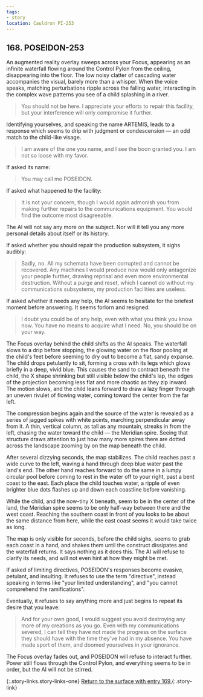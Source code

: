 ```yaml
---
tags:
- story
location: Cauldron PI-253
---
```


## 168. POSEIDON-253

An augmented reality overlay sweeps across your Focus, appearing as an infinite waterfall flowing around the Control Pylon from the ceiling, disappearing into the floor.
The low noisy clatter of cascading water accompanies the visual, barely more than a whisper.
When the voice speaks, matching perturbations ripple across the falling water, interacting in the complex wave patterns you see of a child splashing in a river.

> You should not be here.
> I appreciate your efforts to repair this facility, but your interference will only compromise it further.

Identifying yourselves, and speaking the name ARTEMIS, leads to a response which seems to drip with judgment or condescension — an odd match to the child-like visage.

> I am aware of the one you name, and I see the boon granted you.
> I am not so loose with my favor.

If asked its name:

> You may call me POSEIDON.

If asked what happened to the facility:

> It is not your concern, though I would again admonish you from making further repairs to the communications equipment.
> You would find the outcome most disagreeable.

The AI will not say any more on the subject.
Nor will it tell you any more personal details about itself or its history.

If asked whether you should repair the production subsystem, it sighs audibly:

> Sadly, no.
> All my schemata have been corrupted and cannot be recovered.
> Any machines I would produce now would only antagonize your people further, drawing reprisal and even more environmental destruction.
> Without a purge and reset, which I cannot do without my communications subsystems, my production facilities are useless.

If asked whether it needs any help, the AI seems to hesitate for the briefest moment before answering.  It seems forlorn and resigned:

> I doubt you could be of any help, even with what you think you know now.
> You have no means to acquire what I need.
> No, you should be on your way.

The Focus overlay behind the child shifts as the AI speaks.
The waterfall slows to a drip before stopping, the glowing water on the floor pooling at the child's feet before seeming to dry out to become a flat, sandy expanse.
The child drops petulantly to sit, forming a cross with its legs which glows briefly in a deep, vivid blue.
This causes the sand to contract beneath the child, the X shape shrinking but still visible below the child's lap, the edges of the projection becoming less flat and more chaotic as they zip inward.
The motion slows, and the child leans forward to draw a lazy finger through an uneven rivulet of flowing water, coming toward the center from the far left.

The compression begins again and the source of the water is revealed as a series of jagged spikes with white points, marching perpendicular away from it.
A thin, vertical column, as tall as any mountain, streaks in from the left, chasing the water toward the child — the Meridian spire.
Seeing that structure draws attention to just how many more spires there are dotted across the landscape zooming by on the map beneath the child.

After several dizzying seconds, the map stabilizes.
The child reaches past a wide curve to the left, waving a hand through deep blue water past the land's end.
The other hand reaches forward to do the same in a lumpy circular pool before coming to rest in the water off to your right, past a bent coast to the east.
Each place the child touches water, a ripple of even brighter blue dots flashes up and down each coastline before vanishing.

While the child, and the now-tiny X beneath, seem to be in the center of the land, the Meridian spire seems to be only half-way between there and the west coast.
Reaching the southern coast in front of you looks to be about the same distance from here, while the east coast seems it would take twice as long.

The map is only visible for seconds, before the child sighs, seems to grab each coast in a hand, and shakes them until the construct dissipates and the waterfall returns.
It says nothing as it does this.
The AI will refuse to clarify its needs, and will not even hint at how they might be met.

If asked of limiting directives, POSEIDON's responses become evasive, petulant, and insulting.
It refuses to use the term "directive", instead speaking in terms like "your limited understanding", and "you cannot comprehend the ramifications".

Eventually, it refuses to say anything more and just begins to repeat its desire that you leave:

> And for your own good, I would suggest you avoid destroying any more of my creations as you go.
> Even with my communications severed, I can tell they have not made the progress on the surface they should have with the time they've had in my absence.
> You have made sport of them, and doomed yourselves in your ignorance.

The Focus overlay fades out, and POSEIDON will refuse to interact further.
Power still flows through the Control Pylon, and everything seems to be in order, but the AI will not be stirred.

{:.story-links.story-links-one}
[Return to the surface with entry 169.](169-pi253-exit.md){:.story-link}
